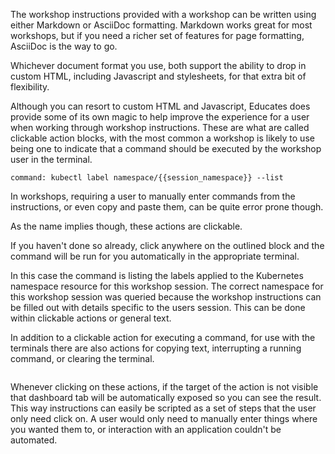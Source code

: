 The workshop instructions provided with a workshop can be written using either Markdown or AsciiDoc formatting. Markdown works great for most workshops, but if you need a richer set of features for page formatting, AsciiDoc is the way to go.

Whichever document format you use, both support the ability to drop in custom HTML, including Javascript and stylesheets, for that extra bit of flexibility.

Although you can resort to custom HTML and Javascript, Educates does provide some of its own magic to help improve the experience for a user when working through workshop instructions. These are what are called clickable action blocks, with the most common a workshop is likely to use being one to indicate that a command should be executed by the workshop user in the terminal.

```terminal:execute
command: kubectl label namespace/{{session_namespace}} --list
```

In workshops, requiring a user to manually enter commands from the instructions, or even copy and paste them, can be quite error prone though.

As the name implies though, these actions are clickable.

If you haven't done so already, click anywhere on the outlined block and the command will be run for you automatically in the appropriate terminal.

In this case the command is listing the labels applied to the Kubernetes namespace resource for this workshop session. The correct namespace for this workshop session was queried because the workshop instructions can be filled out with details specific to the users session. This can be done within clickable actions or general text.

In addition to a clickable action for executing a command, for use with the terminals there are also actions for copying text, interrupting a running command, or clearing the terminal.

```terminal:clear-all-terminals
```

Whenever clicking on these actions, if the target of the action is not visible that dashboard tab will be automatically exposed so you can see the result. This way instructions can easily be scripted as a set of steps that the user only need click on. A user would only need to manually enter things where you wanted them to, or interaction with an application couldn't be automated.
